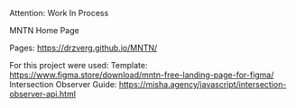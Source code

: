 Attention: Work In Process

MNTN Home Page

Pages: https://drzverg.github.io/MNTN/

For this project were used:
Template: https://www.figma.store/download/mntn-free-landing-page-for-figma/
Intersection Observer Guide: https://misha.agency/javascript/intersection-observer-api.html
